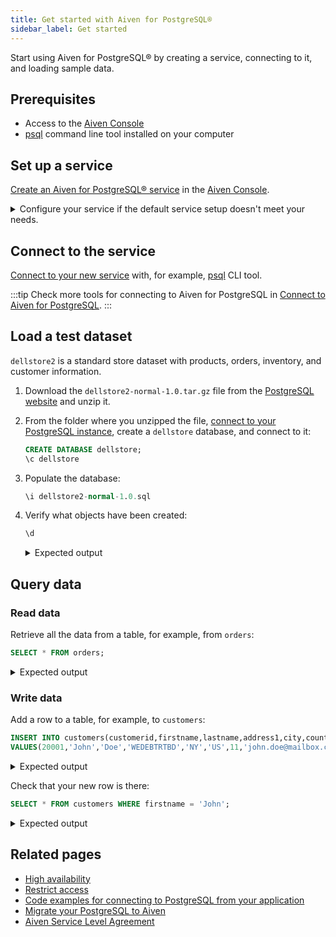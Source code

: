 ```yaml
---
title: Get started with Aiven for PostgreSQL®
sidebar_label: Get started
---
```


Start using Aiven for PostgreSQL® by creating a service, connecting to it, and loading sample data.

## Prerequisites

- Access to the [Aiven Console](https://console.aiven.io)
- [psql](https://www.postgresql.org/download/) command line tool installed on your
  computer

## Set up a service

[Create an Aiven for PostgreSQL® service](/docs/platform/howto/create_new_service)  in the
[Aiven Console](https://console.aiven.io).

<details>
  <summary>Configure your service if the default service setup doesn't meet your needs.</summary>
  <div>
    <ol>
      <li>Select the new service from the list of services on the **Services** page.</li>
      <li>On the **Overview** page, select **Service settings** from the sidebar.</li>
      <li>In the **Advanced configuration** section, make changes to the service
      configuration.</li>
    </ol>
    <div>See the available configuration options in [Advanced parameters for Aiven for
    PostgreSQL](/docs/products/postgresql/reference/advanced-params).</div>
  </div>
</details>

## Connect to the service

[Connect to your new service](/docs/products/postgresql/howto/connect-psql) with, for
example, [psql](https://www.postgresql.org/download/) CLI tool.

:::tip
Check more tools for connecting to Aiven for PostgreSQL in
[Connect to Aiven for PostgreSQL](/docs/products/postgresql/howto/list-code-samples).
:::

## Load a test dataset

`dellstore2` is a standard store dataset with products, orders, inventory, and customer
information.

1.  Download the `dellstore2-normal-1.0.tar.gz` file from the
    [PostgreSQL
    website](https://www.postgresql.org/ftp/projects/pgFoundry/dbsamples/dellstore2/dellstore2-normal-1.0/)
    and unzip it.

1. From the folder where you unzipped the file,
   [connect to your PostgreSQL instance](/docs/products/postgresql/howto/connect-psql),
   create a `dellstore` database, and connect to it:

    ```sql
    CREATE DATABASE dellstore;
    \c dellstore
    ```

1.  Populate the database:

    ```sql
    \i dellstore2-normal-1.0.sql
    ```

1.  Verify what objects have been created:

    ```sql
    \d
    ```
    <!-- vale off -->
    <details>
    <summary>Expected output</summary>
    <div>
        ```sql
         List of relations
         Schema |           Name           |   Type   |  Owner
        --------+--------------------------+----------+----------
         public | categories               | table    | avnadmin
         public | categories_category_seq  | sequence | avnadmin
         public | cust_hist                | table    | avnadmin
         public | customers                | table    | avnadmin
         public | customers_customerid_seq | sequence | avnadmin
         public | inventory                | table    | avnadmin
         public | orderlines               | table    | avnadmin
         public | orders                   | table    | avnadmin
         public | orders_orderid_seq       | sequence | avnadmin
         public | products                 | table    | avnadmin
         public | products_prod_id_seq     | sequence | avnadmin
         public | reorder                  | table    | avnadmin
         (12 rows)
        ```
    </div>
    </details>
    <!-- vale on -->

## Query data

### Read data

Retrieve all the data from a table, for example, from `orders`:

```sql
SELECT * FROM orders;
```

<!-- vale off -->
<details>
<summary>Expected output</summary>
<div>
    ```sql
     orderid | orderdate  | customerid | netamount |  tax  | totalamount
    ---------+------------+------------+-----------+-------+-------------
           1 | 2004-01-27 |       7888 |    313.24 | 25.84 |      339.08
           2 | 2004-01-01 |       4858 |     54.90 |  4.53 |       59.43
           3 | 2004-01-17 |      15399 |    160.10 | 13.21 |      173.31
           4 | 2004-01-28 |      17019 |    106.67 |  8.80 |      115.47
           5 | 2004-01-09 |      14771 |    256.00 | 21.12 |      277.12
           6 | 2004-01-11 |      13734 |    382.59 | 31.56 |      414.15
           7 | 2004-01-05 |      17622 |    256.44 | 21.16 |      277.60
           8 | 2004-01-18 |       8331 |     67.85 |  5.60 |       73.45
           9 | 2004-01-06 |      14902 |     29.82 |  2.46 |       32.28
          10 | 2004-01-18 |      15112 |     20.78 |  1.71 |       22.49
          ...
          (20000 rows)
    ```
</div>
</details>
<!-- vale on -->

### Write data

Add a row to a table, for example, to `customers`:

```sql
INSERT INTO customers(customerid,firstname,lastname,address1,city,country,region,email,creditcardtype,creditcard,creditcardexpiration,username,password,age,gender)
VALUES(20001,'John','Doe','WEDEBTRTBD','NY','US',11,'john.doe@mailbox.com',3,1879279217775922,2025/11,'user20001','password',44,'M');
```

<!-- vale off -->
<details>
<summary>Expected output</summary>
<div>
    ```sql
    INSERT 0 1
    ```
</div>
</details>
<!-- vale on -->

Check that your new row is there:

```sql
SELECT * FROM customers WHERE firstname = 'John';
```

<!-- vale off -->
<details>
<summary>Expected output</summary>
<div>
    ```sql
     customerid | firstname | lastname |  address1  | address2 | city | state | zip | country | region |        email         | phone | creditcardtype |    creditcard    | creditcardexpiration | username  |  password  | age | income | gender
    ------------+-----------+----------+------------+----------+------+-------+-----+---------+--------+----------------------+-------+----------------+------------------+----------------------+-----------+------------+-----+--------+--------
          20001 | John      | Doe      | WEDEBTRTBD |          | NY   |       |     | US      |     11 | john.doe@mailbox.com |       |              3 | 1879279217775922 | 184                  | user20001 | password   |  44 |        | M
    (1 row)
    ```
</div>
</details>
<!-- vale on -->

## Related pages

- [High availability](/docs/products/postgresql/concepts/high-availability)
- [Restrict access](/docs/products/postgresql/howto/readonly-user)
- [Code examples for connecting to PostgreSQL from your application](/docs/products/postgresql/howto/list-code-samples)
- [Migrate your PostgreSQL to Aiven](concepts/aiven-db-migrate)
- [Aiven Service Level Agreement](https://aiven.io/sla)
